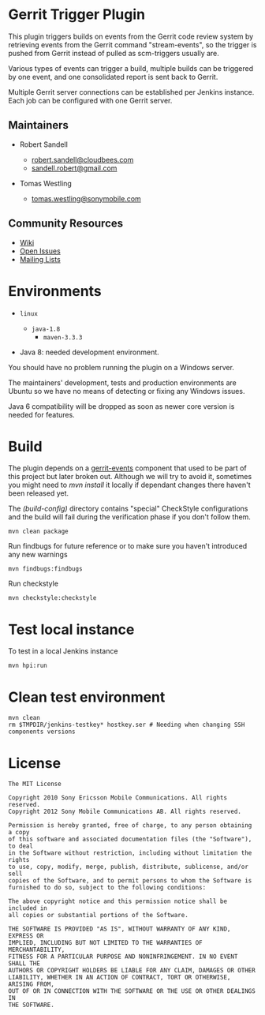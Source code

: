 # Gerrit Trigger Plugin

This plugin triggers builds on events from the Gerrit code review system by
retrieving events from the Gerrit command "stream-events", so the trigger is
pushed from Gerrit instead of pulled as scm-triggers usually are.

Various types of events can trigger a build, multiple builds can be triggered
by one event, and one consolidated report is sent back to Gerrit.

Multiple Gerrit server connections can be established per Jenkins instance.
Each job can be configured with one Gerrit server.


## Maintainers

* Robert Sandell
  - robert.sandell@cloudbees.com
  - sandell.robert@gmail.com

* Tomas Westling
  - tomas.westling@sonymobile.com

## Community Resources
 * [Wiki](https://wiki.jenkins-ci.org/display/JENKINS/Gerrit+Trigger)
 * [Open Issues](http://issues.jenkins-ci.org/secure/IssueNavigator.jspa?mode=hide&reset=true&jqlQuery=project+%3D+JENKINS+AND+status+in+%28Open%2C+%22In+Progress%22%2C+Reopened%29+AND+component+%3D+%27gerrit-trigger-plugin%27)
 * [Mailing Lists](http://jenkins-ci.org/content/mailing-lists)


# Environments
* `linux`
    * `java-1.8`
        * `maven-3.3.3`

* Java 8: needed development environment.

You should have no problem running the plugin on a Windows server.

The maintainers' development, tests and production environments are
Ubuntu so we have no means of detecting or fixing any Windows issues.

Java 6 compatibility will be dropped as soon as newer core version is needed for features.

# Build

The plugin depends on a [gerrit-events](https://github.com/sonyxperiadev/gerrit-events) component
that used to be part of this project but later broken out. Although we will try to avoid it,
sometimes you might need to _mvn install_ it locally if dependant changes there haven't been released yet.

The _(build-config)_ directory contains "special" CheckStyle configurations and the build will
fail during the verification phase if you don't follow them.

    mvn clean package

Run findbugs for future reference or to make sure you haven't introduced any
new warnings

    mvn findbugs:findbugs

Run checkstyle

    mvn checkstyle:checkstyle

# Test local instance

To test in a local Jenkins instance

    mvn hpi:run

# Clean test environment

    mvn clean
    rm $TMPDIR/jenkins-testkey* hostkey.ser # Needing when changing SSH components versions

# License

    The MIT License

    Copyright 2010 Sony Ericsson Mobile Communications. All rights reserved.
    Copyright 2012 Sony Mobile Communications AB. All rights reserved.

    Permission is hereby granted, free of charge, to any person obtaining a copy
    of this software and associated documentation files (the "Software"), to deal
    in the Software without restriction, including without limitation the rights
    to use, copy, modify, merge, publish, distribute, sublicense, and/or sell
    copies of the Software, and to permit persons to whom the Software is
    furnished to do so, subject to the following conditions:

    The above copyright notice and this permission notice shall be included in
    all copies or substantial portions of the Software.

    THE SOFTWARE IS PROVIDED "AS IS", WITHOUT WARRANTY OF ANY KIND, EXPRESS OR
    IMPLIED, INCLUDING BUT NOT LIMITED TO THE WARRANTIES OF MERCHANTABILITY,
    FITNESS FOR A PARTICULAR PURPOSE AND NONINFRINGEMENT. IN NO EVENT SHALL THE
    AUTHORS OR COPYRIGHT HOLDERS BE LIABLE FOR ANY CLAIM, DAMAGES OR OTHER
    LIABILITY, WHETHER IN AN ACTION OF CONTRACT, TORT OR OTHERWISE, ARISING FROM,
    OUT OF OR IN CONNECTION WITH THE SOFTWARE OR THE USE OR OTHER DEALINGS IN
    THE SOFTWARE.
